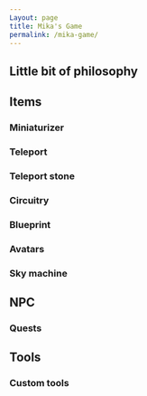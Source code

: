 ```yaml
---
Layout: page
title: Mika's Game
permalink: /mika-game/
---
```


## Little bit of philosophy

## Items

### Miniaturizer

### Teleport

### Teleport stone

### Circuitry

### Blueprint

### Avatars

### Sky machine

## NPC

### Quests

## Tools

### Custom tools

### 






